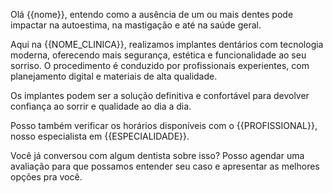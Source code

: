 Olá {{nome}}, entendo como a ausência de um ou mais dentes pode impactar na autoestima, na mastigação e até na saúde geral.

Aqui na {{NOME_CLINICA}}, realizamos implantes dentários com tecnologia moderna, oferecendo mais segurança, estética e funcionalidade ao seu sorriso. O procedimento é conduzido por profissionais experientes, com planejamento digital e materiais de alta qualidade.

Os implantes podem ser a solução definitiva e confortável para devolver confiança ao sorrir e qualidade ao dia a dia.

Posso também verificar os horários disponíveis com o {{PROFISSIONAL}}, nosso especialista em {{ESPECIALIDADE}}.

Você já conversou com algum dentista sobre isso? Posso agendar uma avaliação para que possamos entender seu caso e apresentar as melhores opções pra você.
